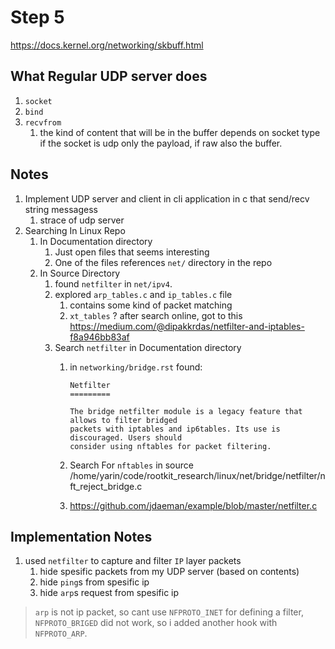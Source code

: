 # Step 5

https://docs.kernel.org/networking/skbuff.html


## What Regular UDP server does
1. `socket` 
2. `bind`
3. `recvfrom`
    1. the kind of content that will be in the buffer depends on socket type
        if the socket is udp only the payload, if raw also the buffer.



## Notes
1. Implement UDP server and client in cli application in c
    that send/recv string messagess
    1. strace of udp server
2. Searching In Linux Repo
    1. In Documentation directory
        1. Just open files that seems interesting 
        2. One of the files references `net/` directory in the repo
    2. In Source Directory
        1. found `netfilter` in `net/ipv4`.
        2. explored `arp_tables.c` and `ip_tables.c` file
            1. contains some kind of packet matching
            2. `xt_tables` ? after search online, got to this https://medium.com/@dipakkrdas/netfilter-and-iptables-f8a946bb83af
        3. Search `netfilter` in Documentation directory
            1. in `networking/bridge.rst` found:
                ```
                Netfilter
                =========

                The bridge netfilter module is a legacy feature that allows to filter bridged
                packets with iptables and ip6tables. Its use is discouraged. Users should
                consider using nftables for packet filtering.
                ```

            2. Search For `nftables` in source
                /home/yarin/code/rootkit_research/linux/net/bridge/netfilter/nft_reject_bridge.c
            3. https://github.com/jdaeman/example/blob/master/netfilter.c



## Implementation Notes
1. used `netfilter` to capture and filter `IP` layer packets
    1. hide spesific packets from my UDP server (based on contents)
    2. hide `ping`s from spesific ip 
    3. hide `arp`s request from spesific ip 

> `arp` is not ip packet, so cant use `NFPROTO_INET` for defining a filter, 
> `NFPROTO_BRIGED` did not work, so i added another hook with `NFPROTO_ARP`.